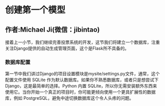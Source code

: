 # 创建第一个模型

## 作者:Michael Ji(微信：jibintao)

接着上一小节，我们继续完善投票系统的开发，这节我们将建立一个数据库，注重关注Django提供的自动生成管理页面，这个是Flask所不具备的。

### 数据库配置

第一节中我们讲过Django的项目设置模块是mysite/settings.py文件，通常，这个配置文件使用 SQLite 作为默认数据库。如果你不熟悉数据库，或者只是想尝试下 Django，这是最简单的选择。Python 内置 SQLite，所以你无需安装额外东西来使用它。当你开始一个真正的项目时，你可能更倾向使用一个更具扩展性的数据库，例如 PostgreSQL，避免中途切换数据库这个令人头疼的问题。
